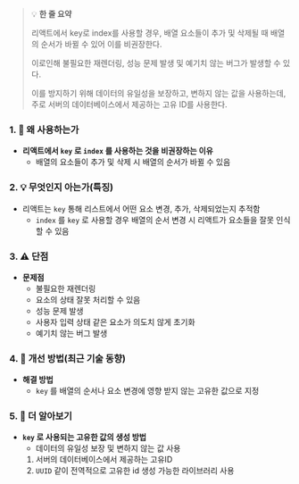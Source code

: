 > 💡 **한 줄 요약**
> 
> 리액트에서 key로 index를 사용할 경우, 배열 요소들이 추가 및 삭제될 때 배열의 순서가 바뀔 수 있어 이를 비권장한다.
> 
> 이로인해 불필요한 재렌더링, 성능 문제 발생 및 예기치 않는 버그가 발생할 수 있다.
> 
> 이를 방지하기 위해 데이터의 유일성을 보장하고, 변하지 않는 값을 사용하는데, 주로 서버의 데이터베이스에서 제공하는 고유 ID를 사용한다.



### 1. 🤔 왜 사용하는가

- **리액트에서 `key` 로 `index` 를 사용하는 것을 비권장하는 이유**
    - 배열의 요소들이 추가 및 삭제 시 배열의 순서가 바뀔 수 있음

### 2. 💡 무엇인지 아는가(특징)

- 리액트는 `key` 통해 리스트에서 어떤 요소 변경, 추가, 삭제되었는지 추적함
    - `index` 를 `key` 로 사용할 경우 배열의 순서 변경 시 리액트가 요소들을 잘못 인식할 수 있음

### 3. ⚠️ 단점

- **문제점**
    - 불필요한 재렌더링
    - 요소의 상태 잘못 처리할 수 있음
    - 성능 문제 발생
    - 사용자 입력 상태 같은 요소가 의도치 않게 초기화
    - 예기치 않는 버그 발생

### 4. 🔄 개선 방법(최근 기술 동향)

- **해결 방법**
    - `key` 를 배열의 순서나 요소 변경에 영향 받지 않는 고유한 값으로 지정

### 5. 💪 더 알아보기

- **`key` 로 사용되는 고유한 값의 생성 방법**
    - 데이터의 유일성 보장 및 변하지 않는 값 사용
    1. 서버의 데이터베이스에서 제공하는 고유ID
    2. `UUID` 같이 전역적으로 고유한 id 생성 가능한 라이브러리 사용
